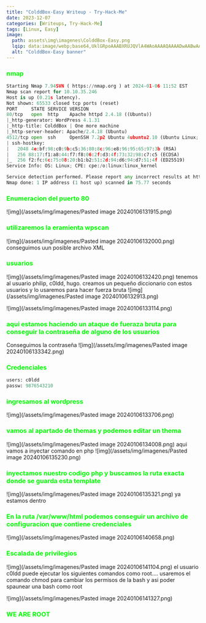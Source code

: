 ```yaml
---
title: "ColddBox-Easy Writeup - Try-Hack-Me"
date: 2023-12-07
categories: [Writeups, Try-Hack-Me]
tags: [Linux, Easy]
image: 
  path: assets\img\imagenes\ColddBox-Easy.png
  lqip: data:image/webp;base64,UklGRpoAAABXRUJQVlA4WAoAAAAQAAAADwAABwAAQUxQSDIAAAARL0AmbZurmr57yyIiqE8oiG0bejIYEQTgqiDA9vqnsUSI6H+oAERp2HZ65qP/VIAWAFZQOCBCAAAA8AEAnQEqEAAIAAVAfCWkAALp8sF8rgRgAP7o9FDvMCkMde9PK7euH5M1m6VWoDXf2FkP3BqV0ZYbO6NA/VFIAAAA
  alt: "ColddBox-Easy banner"
---
```

<style>
  h3 {
    color: #00FF00; /* Puedes cambiar "blue" por cualquier color que desees */
  }
</style>
### nmap

```python
Starting Nmap 7.94SVN ( https://nmap.org ) at 2024-01-06 11:52 EST
Nmap scan report for 10.10.35.246
Host is up (0.21s latency).
Not shown: 65533 closed tcp ports (reset)
PORT     STATE SERVICE VERSION
80/tcp   open  http    Apache httpd 2.4.18 ((Ubuntu))
|_http-generator: WordPress 4.1.31
|_http-title: ColddBox | One more machine
|_http-server-header: Apache/2.4.18 (Ubuntu)
4512/tcp open  ssh     OpenSSH 7.2p2 Ubuntu 4ubuntu2.10 (Ubuntu Linux; protocol 2.0)
| ssh-hostkey: 
|   2048 4e:bf:98:c0:9b:c5:36:80:8c:96:e8:96:95:65:97:3b (RSA)
|   256 88:17:f1:a8:44:f7:f8:06:2f:d3:4f:73:32:98:c7:c5 (ECDSA)
|_  256 f2:fc:6c:75:08:20:b1:b2:51:2d:94:d6:94:d7:51:4f (ED25519)
Service Info: OS: Linux; CPE: cpe:/o:linux:linux_kernel

Service detection performed. Please report any incorrect results at https://nmap.org/submit/ .
Nmap done: 1 IP address (1 host up) scanned in 75.77 seconds
```
### Enumeracion del puerto 80

![img](/assets/img/imagenes/Pasted image 20240106131915.png)

### utilizaremos la eramienta wpscan

![img](/assets/img/imagenes/Pasted image 20240106132000.png)
conseguimos uun posible archivo XML

### usuarios

![img](/assets/img/imagenes/Pasted image 20240106132420.png)
tenemos al usuario philip, c0ldd, hugo. creamos un pequeño diccionario con estos usuarios y lo usaremos para hacer fuerza bruta
![img](/assets/img/imagenes/Pasted image 20240106132913.png)

![img](/assets/img/imagenes/Pasted image 20240106133114.png)

### aqui estamos haciendo un ataque de fueraza bruta para conseguir la contraseña de alguno de los usuarios 
Conseguimos la contraseña
![img](/assets/img/imagenes/Pasted image 20240106133342.png)

### Credenciales

```python
users: c0ldd
passw: 9876543210
```
### ingresamos al wordpress

![img](/assets/img/imagenes/Pasted image 20240106133706.png)

### vamos al apartado de themas y podemos editar un thema 

![img](/assets/img/imagenes/Pasted image 20240106134008.png)
aqui vamos a inyectar comando en php
![img](/assets/img/imagenes/Pasted image 20240106135230.png)

### inyectamos nuestro codigo php y buscamos la ruta exacta donde se guarda esta template

![img](/assets/img/imagenes/Pasted image 20240106135321.png)
ya estamos dentro

### En la ruta /var/www/html podemos conseguir un archivo de configuracion que contiene credenciales

![img](/assets/img/imagenes/Pasted image 20240106140658.png)

### Escalada de privilegios 

![img](/assets/img/imagenes/Pasted image 20240106141104.png)
el usuario c0ldd puede ejecutar los siguientes comandos como root....
usaremos el comando chmod para cambiar los permisos de la bash y asi poder spaunear una bash como root

![img](/assets/img/imagenes/Pasted image 20240106141327.png)
### WE ARE ROOT